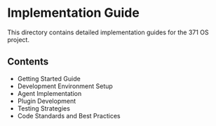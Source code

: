 # Implementation Guide

This directory contains detailed implementation guides for the 371 OS project.

## Contents

- Getting Started Guide
- Development Environment Setup
- Agent Implementation
- Plugin Development
- Testing Strategies
- Code Standards and Best Practices